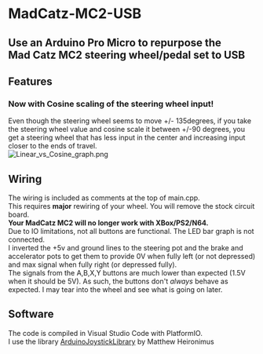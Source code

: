 # MadCatz-MC2-USB
## Use an Arduino Pro Micro to repurpose the <br>Mad Catz MC2 steering wheel/pedal set to USB<br>
## Features
### Now with Cosine scaling of the steering wheel input!<br>
Even though the steering wheel seems to move +/- 135degrees, if you take the steering wheel value and cosine scale it between +/-90 degrees, you get a steering wheel that has less input in the center and increasing input closer to the ends of travel.<br>
![Linear_vs_Cosine_graph.png](file:///./Linear_vs_Cosine_graph.png)
## Wiring
The wiring is included as comments at the top of main.cpp.<br>
This requires **major** rewiring of your wheel.  You will remove the stock circuit board.<br>
**Your MadCatz MC2 will no longer work with XBox/PS2/N64.**<br>
Due to IO limitations, not all buttons are functional.  The LED bar graph is not connected.<br>
I inverted the +5v and ground lines to the steering pot and the brake and accelerator pots to get them to provide 0V when fully left (or not depressed) and max signal when fully right (or depressed fully).<br>
The signals from the A,B,X,Y buttons are much lower than expected (1.5V when it should be 5V). As such, the buttons don't *always* behave as expected. I may tear into the wheel and see what is going on later.
## Software
The code is compiled in Visual Studio Code with PlatformIO.<br>
I use the library [ArduinoJoystickLibrary](https://github.com/MHeironimus/ArduinoJoystickLibrary.git) by Matthew Heironimus

